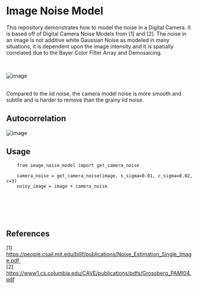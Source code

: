# Image Noise Model

This repository demonstrates how to model the noise in a Digital Camera. It is based off of Digital Camera Noise Models from [1] and [2]. The noise in an image is not additive white Gaussian Noise as modeled in many situations, it is dependent upon the image intensity and it is spatially correlated due to the Bayer Color Filter Array and Demosaicing.

<br>

![image](https://user-images.githubusercontent.com/60835780/224213193-c5b7980f-0a4d-45b3-a74e-e05ceaafc6a1.png)

<br>
Compared to the iid noise, the camera model noise is more smooth and subtile and is harder to remove than the grainy iid noise.

<br>

## Autocorrelation 

![image](https://user-images.githubusercontent.com/60835780/224213369-250060a0-fa56-4889-adb4-b72a54161a20.png)

 ## Usage
 ```
     from image_noise_model import get_camera_noise

     camera_noise = get_camera_noise(image, s_sigma=0.01, c_sigma=0.02, c=3)
     noisy_image = image + camera_noise
     
 ```
 
<!-- 
<center>
  <img width="500"  align="middle" src="https://user-images.githubusercontent.com/60835780/224213369-250060a0-fa56-4889-adb4-b72a54161a20.png"/>
</center>
 -->
<br>
<br>
<br>

## References

[1] https://people.csail.mit.edu/billf/publications/Noise_Estimation_Single_Image.pdf <br>
[2] https://www1.cs.columbia.edu/CAVE/publications/pdfs/Grossberg_PAMI04.pdf

